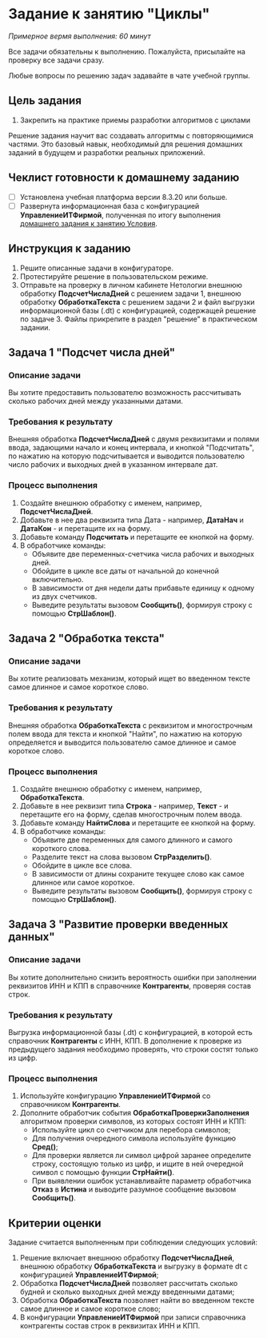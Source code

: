 # Задание к занятию "Циклы"
_Примерное вермя выполнения: 60 минут_

Все задачи обязательны к выполнению. Пожалуйста, присылайте на проверку все задачи сразу.

Любые вопросы по решению задач задавайте в чате учебной группы.

## Цель задания

1. Закрепить на практике приемы разработки алгоритмов с циклами

Решение задания научит вас создавать алгоритмы с повторяющимися частями. Это базовый навык, необходимый для решения домашних заданий в будущем и разработки реальных приложений.

## Чеклист готовности к домашнему заданию

- [ ] Установлена учебная платформа версии 8.3.20 или больше.
- [ ] Развернута информационная база с конфигурацией **УправлениеИТФирмой**, полученная по итогу выполнения [домашнего задания к занятию Условия](/homework-2-5.md).

## Инструкция к заданию

1. Решите описанные задачи в конфигураторе.
2. Протестируйте решение в пользовательском режиме.
3. Отправьте на проверку в личном кабинете Нетологии внешнюю обработку **ПодсчетЧислаДней** с решением задачи 1, внешнюю обработку **ОбработкаТекста** с решением задачи 2 и файл выгрузки информационной базы (.dt) с конфигурацией, содержащей решение по задаче 3. Файлы прикрепите в раздел "решение" в практическом задании.

## Задача 1 "Подсчет числа дней"

### Описание задачи
Вы хотите предоставить пользователю возможность рассчитывать сколько рабочих дней между указанными датами.

### Требования к результату
Внешняя обработка **ПодсчетЧислаДней** с двумя реквизитами и полями ввода, задающими начало и конец интервала, и кнопкой "Подсчитать", по нажатию на которую подсчитывается и выводится пользователю число рабочих и выходных дней в указанном интервале дат.

### Процесс выполнения
1. Создайте внешнюю обработку с именем, например, **ПодсчетЧислаДней**.
2. Добавьте в нее два реквизита типа Дата - например, **ДатаНач** и **ДатаКон** - и перетащите их на форму.
3. Добавьте команду **Подсчитать** и перетащите ее кнопкой на форму.
4. В обработчике команды:
    * Объявите две переменных-счетчика числа рабочих и выходных дней.
    * Обойдите в цикле все даты от начальной до конечной включительно.
    * В зависимости от дня недели даты прибавьте единицу к одному из двух счетчиков.
    * Выведите результаты вызовом **Сообщить()**, формируя строку с помощью **СтрШаблон()**.

## Задача 2 "Обработка текста"

### Описание задачи
Вы хотите реализовать механизм, который ищет во введенном тексте самое длинное и самое короткое слово.

### Требования к результату
Внешняя обработка **ОбработкаТекста** с реквизитом и многострочным полем ввода для текста и кнопкой "Найти", по нажатию на которую определяется и выводится пользователю самое длинное и самое короткое слово.

### Процесс выполнения
1. Создайте внешнюю обработку с именем, например, **ОбработкаТекста**.
2. Добавьте в нее реквизит типа **Строка** - например, **Текст** - и перетащите его на форму, сделав многострочным полем ввода.
3. Добавьте команду **НайтиСлова** и перетащите ее кнопкой на форму.
4. В обработчике команды:
    * Объявите две переменных для самого длинного и самого короткого слова.
    * Разделите текст на слова вызовом **СтрРазделить()**.
    * Обойдите в цикле все слова.
    * В зависимости от длины сохраните текущее слово как самое длинное или самое короткое.
    * Выведите результаты вызовом **Сообщить()**, формируя строку с помощью **СтрШаблон()**.

## Задача 3 "Развитие проверки введенных данных"

### Описание задачи
Вы хотите дополнительно снизить вероятность ошибки при заполнении реквизитов ИНН и КПП в справочнике **Контрагенты**, проверяя состав строк.

### Требования к результату
Выгрузка информационной базы (.dt) с конфигурацией, в которой есть справочник **Контрагенты** с ИНН, КПП. В дополнение к проверке из предыдущего задания необходимо проверять, что строки состят только из цифр.

### Процесс выполнения
1. Используйте конфигурацию **УправлениеИТФирмой** со справочником **Контрагенты**.
2. Дополните обработчик события **ОбработкаПроверкиЗаполнения** алгоритмом проверки символов, из которых состоят ИНН и КПП:
    * Используйте цикл со счетчиком для перебора символов;
    * Для получения очередного символа используйте функцию **Сред()**;
    * Для проверки является ли символ цифрой заранее определите строку, состоящую только из цифр, и ищите в ней очередной символ с помощью функции **СтрНайти()**.
    * При выявлении ошибок устанавливайте параметр обработчика **Отказ** в **Истина** и выводите разумное сообщение вызовом **Сообщить()**.

## Критерии оценки

Задание считается выполненным при соблюдении следующих условий:
1. Решение включает внешнюю обработку **ПодсчетЧислаДней**, внешнюю обработку **ОбработкаТекста** и  выгрузку в формате dt с конфигурацией **УправлениеИТФирмой**;
2. Обработка **ПодсчетЧислаДней** позволяет рассчитать сколько будней и сколько выходных дней между введенными датами;
3. Обработка **ОбработкаТекста** позволяет найти во введенном тексте самое длинное и самое короткое слово;
4. В конфигурации **УправлениеИТФирмой** при записи справочника контрагенты состав строк в реквизитах ИНН и КПП.